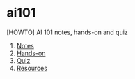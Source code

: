 # ai101
[HOWTO] AI 101 notes, hands-on and quiz

<ol>
      <li/> <a href="https://darylcs37.github.io/ai101/myAI_1. notes.htm"> Notes </a>
      <li/> <a href="https://darylcs37.github.io/ai101/myAI_demo.htm"> Hands-on </a>
      <li/> <a href="https://kahoot.it/challenge/01536862?challenge-id=2fe9f4fa-eac9-4805-b25a-7350bd0e6c7a_1620049034875"> Quiz </a>
      <li/> <a href="https://darylcs37.github.io/resources/"> Resources </a>
</ol>
